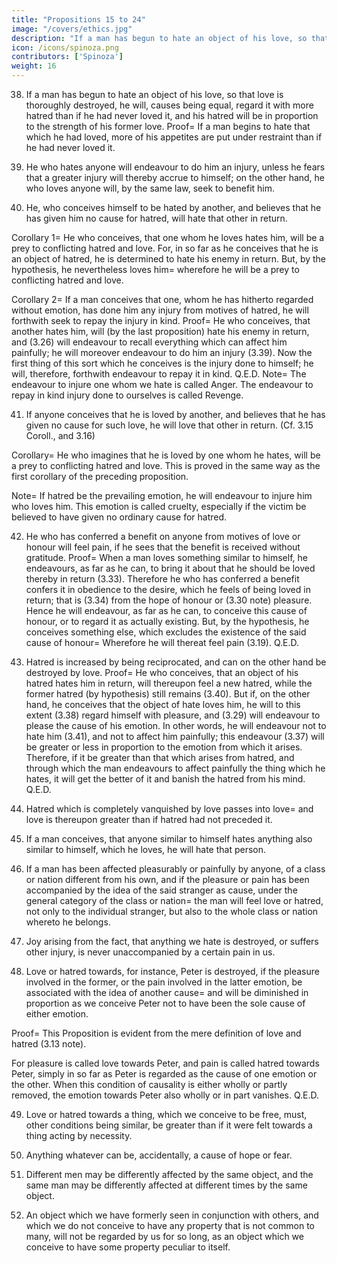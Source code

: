 ```yaml
---
title: "Propositions 15 to 24"
image: "/covers/ethics.jpg"
description: "If a man has begun to hate an object of his love, so that love is thoroughly destroyed, he will, causes being equal, regard it with more hatred than if he had never loved it"
icon: /icons/spinoza.png
contributors: ['Spinoza']
weight: 16
---
```




38. If a man has begun to hate an object of his love, so that love is thoroughly destroyed, he will, causes being equal, regard it with more hatred than if he had never loved it, and his hatred will be in proportion to the strength of his former love. Proof=  If a man begins to hate that which he had loved, more of his appetites are put under restraint than if he had never loved it.
<!-- 
For love is a pleasure (3.13 note) which a man endeavours as far as he can to render permanent (3.28).
He does so by regarding the object of his love as present, and by affecting it as far as he can pleasurably.
This endeavour is greater in proportion as the love is greater, and so also is the endeavour to bring about that the beloved should return his affection (3.33).
Now these endeavours are constrained by hatred towards the object of love (3.13 Coroll. and 3.23).
Wherefore the lover (3.11 note) will for this cause also be affected with pain, the more so in proportion as his love has been greater.
That is, in addition to the pain caused by hatred, there is a pain caused by the fact that he has loved the object.
Wherefore the lover will regard the beloved with greater pain, or in other words, will hate it more than if he had never loved it, and with the more intensity in proportion as his former love was greater. Q.E.D. -->


39. He who hates anyone will endeavour to do him an injury, unless he fears that a greater injury will thereby accrue to himself; on the other hand, he who loves anyone will, by the same law, seek to benefit him. 

<!-- Proof=  To hate a man is (3.13 note) to conceive him as a cause of pain; therefore he who hates a man will endeavour to remove or destroy him.
But if anything more painful, or, in other words, a greater evil, should accrue to the hater thereby—and if the hater thinks he can avoid such evil by not carrying out the injury, which he planned against the object of his hate—he will desire to abstain from inflicting that injury (3.28), and the strength of his endeavour (3.37) will be greater than his former endeavour to do injury, and will therefore prevail over it, as we asserted.
The second part of this proof proceeds in the same manner.
Wherefore he who hates another, etc. Q.E.D.
Note=  By good I here mean every kind of pleasure, and all that conduces thereto, especially that which satisfies our longings, whatsoever they may be.
By evil, I mean every kind of pain, especially that which frustrates our longings.
For I have shown (3.9 note) that we in no case desire a thing because we deem it good, but, contrariwise, we deem a thing good because we desire it=  consequently we deem evil that which we shrink from; everyone, therefore, according to his particular emotions, judges or estimates what is good, what is bad, what is better, what is worse, lastly, what is best, and what is worst.
Thus a miser thinks that abundance of money is the best, and want of money the worst.
An ambitious man desires nothing so much as glory, and fears nothing so much as shame.
To an envious man nothing is more delightful than another's misfortune, and nothing more painful than another's success.
So every man, according to his emotions, judges a thing to be good or bad, useful or useless.
The emotion, which induces a man to turn from that which he wishes, or to wish for that which he turns from, is called timidity, which may accordingly be defined as the fear whereby a man is induced to avoid an evil which he regards as future by encountering a lesser evil (3.28).
But if the evil which he fears be shame, timidity becomes bashfulness.
Lastly, if the desire to avoid a future evil be checked by the fear of another evil, so that the man knows not which to choose, fear becomes consternation, especially if both the evils feared be very great.
 -->

40. He, who conceives himself to be hated by another, and believes that he has given him no cause for hatred, will hate that other in return. 

<!-- Proof=  He who conceives another as affected with hatred, will thereupon be affected himself with hatred (3.27), that is, with pain, accompanied by the idea of an external cause.
But, by the hypothesis, he conceives no cause for this pain except him who is his enemy.
Therefore, from conceiving that he is hated by some one, he will be affected with pain, accompanied by the idea of his enemy; in other words, he will hate his enemy in return. Q.E.D.
Note=  He who thinks that he has given just cause for hatred will (3.30 and note) be affected with shame.
But this case (3.25) rarely happens.
This reciprocation of hatred may also arise from the hatred, which follows an endeavour to injure the object of our hate (3.39).
He therefore who conceives that he is hated by another will conceive his enemy as the cause of some evil or pain.
Thus he will be affected with pain or fear, accompanied by the idea of his enemy as cause; in other words, he will be affected with hatred towards his enemy, as I said above.
 -->

Corollary 1=  He who conceives, that one whom he loves hates him, will be a prey to conflicting hatred and love.
For, in so far as he conceives that he is an object of hatred, he is determined to hate his enemy in return.
But, by the hypothesis, he nevertheless loves him=  wherefore he will be a prey to conflicting hatred and love.

Corollary 2=  If a man conceives that one, whom he has hitherto regarded without emotion, has done him any injury from motives of hatred, he will forthwith seek to repay the injury in kind. Proof=  He who conceives, that another hates him, will (by the last proposition) hate his enemy in return, and (3.26) will endeavour to recall everything which can affect him painfully; he will moreover endeavour to do him an injury (3.39).
Now the first thing of this sort which he conceives is the injury done to himself; he will, therefore, forthwith endeavour to repay it in kind. Q.E.D.
Note=  The endeavour to injure one whom we hate is called Anger.
The endeavour to repay in kind injury done to ourselves is called Revenge.


41. If anyone conceives that he is loved by another, and believes that he has given no cause for such love, he will love that other in return. (Cf. 3.15 Coroll., and 3.16) 

<!-- Proof=  This proposition is proved in the same way as the preceding one. See also the note appended thereto. Note=  If he believes that he has given just cause for the love, he will take pride therein (3.30 and note).
This is what most often happens (3.25), and we said that its contrary took place whenever a man conceives himself to be hated by another (see note to preceding proposition.)
This reciprocal love, and consequently the desire of benefiting him who loves us (3.39), and who endeavours to benefit us, is called gratitude or thankfulness.
It thus appears that men are much more prone to take vengeance than to return benefits. -->

Corollary=  He who imagines that he is loved by one whom he hates, will be a prey to conflicting hatred and love.
This is proved in the same way as the first corollary of the preceding proposition.

Note=  If hatred be the prevailing emotion, he will endeavour to injure him who loves him.
This emotion is called cruelty, especially if the victim be believed to have given no ordinary cause for hatred.

42. He who has conferred a benefit on anyone from motives of love or honour will feel pain, if he sees that the benefit is received without gratitude. Proof=  When a man loves something similar to himself, he endeavours, as far as he can, to bring it about that he should be loved thereby in return (3.33).
Therefore he who has conferred a benefit confers it in obedience to the desire, which he feels of being loved in return; that is (3.34) from the hope of honour or (3.30 note) pleasure.
Hence he will endeavour, as far as he can, to conceive this cause of honour, or to regard it as actually existing.
But, by the hypothesis, he conceives something else, which excludes the existence of the said cause of honour= 
Wherefore he will thereat feel pain (3.19). Q.E.D.

43. Hatred is increased by being reciprocated, and can on the other hand be destroyed by love. Proof=  He who conceives, that an object of his hatred hates him in return, will thereupon feel a new hatred, while the former hatred (by hypothesis) still remains (3.40).
But if, on the other hand, he conceives that the object of hate loves him, he will to this extent (3.38) regard himself with pleasure, and (3.29) will endeavour to please the cause of his emotion.
In other words, he will endeavour not to hate him (3.41), and not to affect him painfully; this endeavour (3.37) will be greater or less in proportion to the emotion from which it arises.
Therefore, if it be greater than that which arises from hatred, and through which the man endeavours to affect painfully the thing which he hates, it will get the better of it and banish the hatred from his mind. Q.E.D.

44. Hatred which is completely vanquished by love passes into love=  and love is thereupon greater than if hatred had not preceded it. 

<!-- Proof=  The proof proceeds in the same way as Prop. 38 of this Part=  for he who begins to love a thing, which he was wont to hate or regard with pain, from the very fact of loving feels pleasure.
To this pleasure involved in love is added the pleasure arising from aid given to the endeavour to remove the pain involved in hatred (3.37), accompanied by the idea of the former object of hatred as cause.
Note=  Though this be so, no one will endeavour to hate anything, or to be affected with pain, for the sake of enjoying this greater pleasure.
That is, no one will desire that he should be injured, in the hope of recovering from the injury, nor long to be ill for the sake of getting well.
For everyone will always endeavour to persist in his being, and to ward off pain as far as he can.
If the contrary is conceivable, namely, that a man should desire to hate someone, in order that he might love him the more thereafter, he will always desire to hate him.
For the strength of love is in proportion to the strength of the hatred, wherefore the man would desire, that the hatred be continually increased more and more, and, for a similar reason, he would desire to become more and more ill, in order that he might take a greater pleasure in being restored to health=  in such a case he would always endeavour to be ill, which (3.6) is absurd.
 -->
45. If a man conceives, that anyone similar to himself hates anything also similar to himself, which he loves, he will hate that person. 

<!-- Proof=  The beloved object feels reciprocal hatred towards him who hates it (3.40).
Therefore the lover, in conceiving that anyone hates the beloved object, conceives the beloved thing as affected by hatred, in other words (3.13), by pain.
Consequently he is himself affected by pain accompanied by the idea of the hater of the beloved thing as cause; that is, he will hate him who hates anything which he himself loves (III. xiii. note). Q.E.D.
 -->
46. If a man has been affected pleasurably or painfully by anyone, of a class or nation different from his own, and if the pleasure or pain has been accompanied by the idea of the said stranger as cause, under the general category of the class or nation= 
the man will feel love or hatred, not only to the individual stranger, but also to the whole class or nation whereto he belongs.

<!-- Proof=  This is evident from 3.16.  -->

47. Joy arising from the fact, that anything we hate is destroyed, or suffers other injury, is never unaccompanied by a certain pain in us. 

<!-- Proof=  This is evident from 3.27 For in so far as we conceive a thing similar to ourselves to be affected with pain, we ourselves feel pain. Note=  This proposition can also be proved from the Corollary to 2.17.
Whenever we remember anything, even if it does not actually exist, we regard it only as present, and the body is affected in the same manner;
wherefore, in so far as the remembrance of the thing is strong, a man is determined to regard it with pain; this determination, while the image of the thing in question lasts, is checked by the remembrance of other things excluding the existence of the aforesaid thing, but is not destroyed.
Hence, a man only feels pleasure in so far as the said determination is checked= 
for this reason the joy arising from the injury done to what we hate is repeated, every time we remember that object of hatred.
For, as we have said, when the image of the thing in question, is aroused, inasmuch as it involves the thing's existence, it determines the man to regard the thing with the same pain as he was wont to do, when it actually did exist.
However, since he has joined to the image of the thing other images, which exclude its existence, this determination to pain is forthwith checked, and the man rejoices afresh as often as the repetition takes place.
This is the cause of men's pleasure in recalling past evils, and delight in narrating dangers from which they have escaped.
For when men conceive a danger, they conceive it as still future, and are determined to fear it.
This determination is checked afresh by the idea of freedom, which became associated with the idea of the danger when they escaped therefrom=  this renders them secure afresh=  therefore they rejoice afresh.
 -->
48. Love or hatred towards, for instance, Peter is destroyed, if the pleasure involved in the former, or the pain involved in the latter emotion, be associated with the idea of another cause=  and will be diminished in proportion as we conceive Peter not to have been the sole cause of either emotion. 

Proof=  This Proposition is evident from the mere definition of love and hatred (3.13 note).

For pleasure is called love towards Peter, and pain is called hatred towards Peter, simply in so far as Peter is regarded as the cause of one emotion or the other. When this condition of causality is either wholly or partly removed, the emotion towards Peter also wholly or in part vanishes. Q.E.D.


49. Love or hatred towards a thing, which we conceive to be free, must, other conditions being similar, be greater than if it were felt towards a thing acting by necessity. 

<!-- Proof=  A thing which we conceive as free must (1. Def. 7) be perceived through itself without anything else.
If, therefore, we conceive it as the cause of pleasure or pain, we shall therefore (3.13 note) love it or hate it, and shall do so with the utmost love or hatred that can arise from the given emotion.
But if the thing which causes the emotion be conceived as acting by necessity, we shall then (by the same Def. 7, Part 1) conceive it not as the sole cause, but as one of the causes of the emotion, and therefore our love or hatred towards it will be less. Q.E.D.
Note=  It follows that men, thinking themselves to be free, feel more love or hatred towards one another than towards anything else=  to this consideration we must add the imitation of emotions treated of in 3.27, 3.34, 3.40 and 3.43. -->

50. Anything whatever can be, accidentally, a cause of hope or fear. 

<!-- Proof=  This proposition is proved in the same way as 3.15, which see, together with the note to 3.18. Note=  Things which are accidentally the causes of hope or fear are called good or evil omens.

Now, in so far as such omens are the cause of hope or fear, they are (by the definitions of hope and fear given in 3.18 note) the causes also of pleasure and pain;
Consequently we, to this extent, regard them with love or hatred, and endeavour either to invoke them as means towards that which we hope for, or to remove them as obstacles, or causes of that which we fear.
It follows, further, from 3.25, that we are naturally so constituted as to believe readily in that which we hope for, and with difficulty in that which we fear; moreover, we are apt to estimate such objects above or below their true value.
Hence there have arisen superstitions, whereby men are everywhere assailed.
However, I do not think it worth while to point out here the vacillations springing from hope and fear.
It follows from the definition of these emotions, that there can be no hope without fear, and no fear without hope, as I will duly explain in the proper place.
Further, in so far as we hope for or fear anything, we regard it with love or hatred; thus everyone can apply by himself to hope and fear what we have said concerning love and hatred.
 -->

51. Different men may be differently affected by the same object, and the same man may be differently affected at different times by the same object. 

<!-- Proof=  The human body is affected by external bodies in a variety of ways (2. Post. 3).
Two men may therefore be differently affected at the same time, and therefore (by Ax. 1 after Lemma 3 after 2.13) may be differently affected by one and the same object.
Further (by the same Post.) the human body can be affected sometimes in one way, sometimes in another.
Consequently (by the same Axiom) it may be differently affected at different times by one and the same object. Q.E.D.
Note=  We thus see that it is possible, that what one man loves another may hate, and that what one man fears another may not fear; or, again, that one and the same man may love what he once hated, or may be bold where he once was timid, and so on.
Again, as everyone judges according to his emotions what is good, what bad, what better, and what worse (3.39. note), it follows that men's judgments may vary no less than their emotions[10],
hence when we compare some with others, we distinguish them solely by the diversity of their emotions, and style some intrepid, others timid, others by some other epithet.
For instance, I shall call a man intrepid, if he despises an evil which I am accustomed to fear;
if I further take into consideration, that, in his desire to injure his enemies and to benefit those whom he loves, he is not restrained by the fear of an evil which is sufficient to restrain me, I shall call him daring.
Again, a man will appear timid to me, if he fears an evil which I am accustomed to despise; and if I further take into consideration that his desire is restrained by the fear of an evil, which is not sufficient to restrain me, I shall say that he is cowardly; and in like manner will everyone pass judgment.
[10] This is possible, though the human mind is part of the divine intellect, as I have shown in 2.13 note.

Lastly, a man may be affected with pleasure at one time and with pain at another time, accompanied by the idea of himself as cause.
This arises from= 
the inconstancy of human judgment and,
Man often judges things solely by his emotions.
the fact that things that cause of pleasure or pain are often purely imaginary.
This does not include the uncertainty of things alluded to in 3.28
Thus, we can easily understand what are Repentance and Self-complacency.
Repentance is pain, while self-complacency is pleasure, accompanied by the idea of one's self as cause.
These emotions are most intense because men believe themselves to be free (3.49). -->

52. An object which we have formerly seen in conjunction with others, and which we do not conceive to have any property that is not common to many, will not be regarded by us for so long, as an object which we conceive to have some property peculiar to itself. 

<!-- Proof=  As soon as we conceive an object which we have seen in conjunction with others, we at once remember those others (2.28 and note).
Thus we pass forthwith from the contemplation of one object to the contemplation of another object.
And this is the case with the object, which we conceive to have no property that is not common to many.
For we thereupon assume that we are regarding therein nothing, which we have not before seen in conjunction with other objects.
But when we suppose that we conceive an object something special, which we have never seen before, we must needs say that the mind, while regarding that object, has in itself nothing which it can fall to regarding instead thereof;
Therefore it is determined to the contemplation of that object only. Therefore an object, etc. Q.E.D.

Note=  Wonder is the mental modification, or imagination of a particular thing.
Consternation is this imagination excited by fear.
Wonder at an evil keeps a man so engrossed in its simple contemplation, that he cannot think of anything else to avoid the evil.
Veneration is wonder towards a person's prudence, industry, or anything of that sort, as that person is thereby regarded as far surpassing ourselves.
Otherwise, wonder at a man's anger, envy, etc., is called Horror.
Devotion is wonder joined to veneration, when we . Again, if it be the prudence, industry, or what not, of a man we love, that we wonder at, our love will on this account be the greater (3.12), and when joined to wonder or veneration is called .
We may in like manner conceive hatred, hope, confidence, and the other emotions, as associated with wonder; and
we should thus be able to deduce more emotions than those which have obtained names in ordinary speech.
Whence it is evident, that the names of the emotions have been applied in accordance rather with their ordinary manifestations than with an accurate knowledge of their nature.
To wonder is opposed Contempt, which generally arises from the fact that, because we see someone wondering at, loving, or fearing something, or because something, at first sight, appears to be like things, which we ourselves wonder at, love, fear, etc., we are, in consequence (3.15 Coroll. and 3.27), determined to wonder at, love, or fear that thing.
But if from the presence, or more accurate contemplation of the said thing, we are compelled to deny concerning it all that can be the cause of wonder, love, fear, etc., the mind then, by the presence of the thing, remains determined to think rather of those qualities which are not in it, than of those which are in it; whereas, on the other hand, the presence of the object would cause it more particularly to regard that which is therein.
As devotion springs from wonder at a thing which we love, so does Derision spring from contempt of a thing which we hate or fear, and Scorn from contempt of folly, as veneration from wonder at prudence.
Lastly, we can conceive the emotions of love, hope, honour, etc., in association with contempt, and can thence deduce other emotions, which are not distinguished one from another by any recognized name. -->

